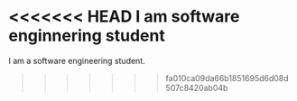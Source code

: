<<<<<<< HEAD
I am software enginnering student
=======

I am a software engineering student.
>>>>>>> fa010ca09da66b1851695d6d08d507c8420ab04b

